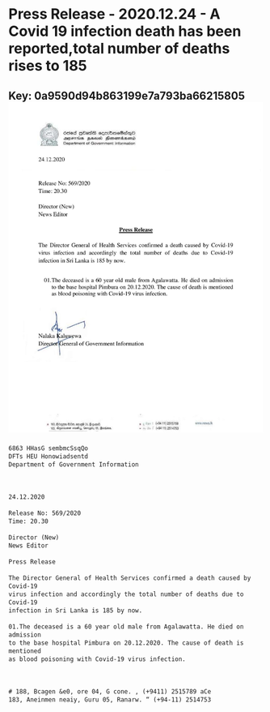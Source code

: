 # Press Release - 2020.12.24 - A Covid 19 infection death has been reported,total number of deaths rises to 185 
Key: 0a9590d94b863199e7a793ba66215805 
![img](img/0a9590d94b863199e7a793ba66215805.jpg)
---
```
6863 HHasG sembmcSsqQo
DFTs HEU Honowiadsentd
Department of Government Information

 

24.12.2020

Release No: 569/2020
Time: 20.30

Director (New)
News Editor

Press Release

The Director General of Health Services confirmed a death caused by Covid-19
virus infection and accordingly the total number of deaths due to Covid-19
infection in Sri Lanka is 185 by now.

01.The deceased is a 60 year old male from Agalawatta. He died on admission
to the base hospital Pimbura on 20.12.2020. The cause of death is mentioned
as blood poisoning with Covid-19 virus infection.

 

# 188, Bcagen &e0, ore 04, G cone. , (+9411) 2515789 aCe
183, Aneinmen neaiy, Guru 05, Ranarw. “ (+94-11) 2514753

```
